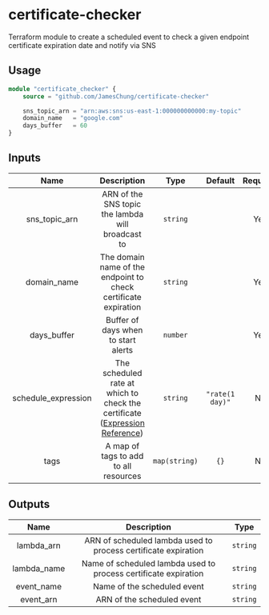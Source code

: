 # certificate-checker
Terraform module to create a scheduled event to check a given endpoint certificate expiration date and notify via SNS

## Usage

```terraform
module "certificate_checker" {
    source = "github.com/JamesChung/certificate-checker"

    sns_topic_arn = "arn:aws:sns:us-east-1:000000000000:my-topic"
    domain_name   = "google.com"
    days_buffer   = 60
}
```

## Inputs

|Name|Description|Type|Default|Required|
|:-:|:-:|:-:|:-:|:-:|
|sns_topic_arn|ARN of the SNS topic the lambda will broadcast to|`string`||Yes|
|domain_name|The domain name of the endpoint to check certificate expiration|`string`||Yes|
|days_buffer|Buffer of days when to start alerts|`number`||Yes|
|schedule_expression|The scheduled rate at which to check the certificate ([Expression Reference](https://docs.aws.amazon.com/AmazonCloudWatch/latest/events/ScheduledEvents.html))|`string`|`"rate(1 day)"`|No|
|tags|A map of tags to add to all resources|`map(string)`|`{}`|No|

## Outputs

|Name|Description|Type|
|:-:|:-:|:-:|
|lambda_arn|ARN of scheduled lambda used to process certificate expiration|`string`|
|lambda_name|Name of scheduled lambda used to process certificate expiration|`string`|
|event_name|Name of the scheduled event|`string`|
|event_arn|ARN of the scheduled event|`string`|
